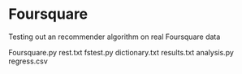# Foursquare
Testing out an recommender algorithm on real Foursquare data

Foursquare.py
rest.txt
fstest.py
dictionary.txt
results.txt
analysis.py
regress.csv
